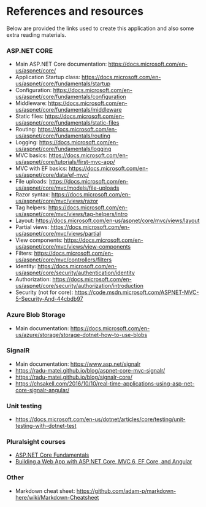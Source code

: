 # References and resources

Below are provided the links used to create this application and also some extra reading materials.

### ASP.NET CORE

- Main ASP.NET Core documentation: https://docs.microsoft.com/en-us/aspnet/core/
- Application Startup class: https://docs.microsoft.com/en-us/aspnet/core/fundamentals/startup
- Configuration: https://docs.microsoft.com/en-us/aspnet/core/fundamentals/configuration
- Middleware: https://docs.microsoft.com/en-us/aspnet/core/fundamentals/middleware
- Static files: https://docs.microsoft.com/en-us/aspnet/core/fundamentals/static-files
- Routing: https://docs.microsoft.com/en-us/aspnet/core/fundamentals/routing
- Logging: https://docs.microsoft.com/en-us/aspnet/core/fundamentals/logging
- MVC basics: https://docs.microsoft.com/en-us/aspnet/core/tutorials/first-mvc-app/
- MVC with EF basics: https://docs.microsoft.com/en-us/aspnet/core/data/ef-mvc/
- File uploads: https://docs.microsoft.com/en-us/aspnet/core/mvc/models/file-uploads
- Razor syntax: https://docs.microsoft.com/en-us/aspnet/core/mvc/views/razor
- Tag helpers: https://docs.microsoft.com/en-us/aspnet/core/mvc/views/tag-helpers/intro
- Layout: https://docs.microsoft.com/en-us/aspnet/core/mvc/views/layout
- Partial views: https://docs.microsoft.com/en-us/aspnet/core/mvc/views/partial
- View components: https://docs.microsoft.com/en-us/aspnet/core/mvc/views/view-components
- Filters: https://docs.microsoft.com/en-us/aspnet/core/mvc/controllers/filters
- Identity: https://docs.microsoft.com/en-us/aspnet/core/security/authentication/identity
- Authorization: https://docs.microsoft.com/en-us/aspnet/core/security/authorization/introduction
- Security (not for core): https://code.msdn.microsoft.com/ASPNET-MVC-5-Security-And-44cbdb97


### Azure Blob Storage
- Main documentation: https://docs.microsoft.com/en-us/azure/storage/storage-dotnet-how-to-use-blobs

### SignalR
- Main documentation: https://www.asp.net/signalr
- https://radu-matei.github.io/blog/aspnet-core-mvc-signalr/
- https://radu-matei.github.io/blog/signalr-core/
- https://chsakell.com/2016/10/10/real-time-applications-using-asp-net-core-signalr-angular/

### Unit testing
- https://docs.microsoft.com/en-us/dotnet/articles/core/testing/unit-testing-with-dotnet-test


### Pluralsight courses

- [ASP.NET Core Fundamentals](https://app.pluralsight.com/library/courses/aspdotnet-core-fundamentals/table-of-contents)
- [Building a Web App with ASP.NET Core, MVC 6, EF Core, and Angular](https://www.pluralsight.com/courses/aspdotnetcore-efcore-bootstrap-angular-web-app)

### Other

- Markdown cheat sheet: https://github.com/adam-p/markdown-here/wiki/Markdown-Cheatsheet